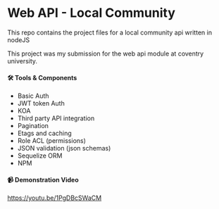 
# Web API - Local Community

This repo contains the project files for a local community api written in nodeJS

This project was my submission for the web api module at coventry university.

#### 🛠️ Tools & Components

- Basic Auth
- JWT token Auth
- KOA
- Third party API integration 
- Pagination
- Etags and caching 
- Role ACL (permissions)
- JSON validation (json schemas)
- Sequelize ORM
- NPM


#### 📹 Demonstration Video

https://youtu.be/1PgDBcSWaCM 
